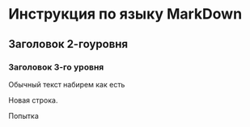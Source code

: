 # Инструкция по языку MarkDown

## Заголовок 2-гоуровня
### Заголовок 3-го уровня

Обычный текст набирем как есть

Новая строка.

Попытка